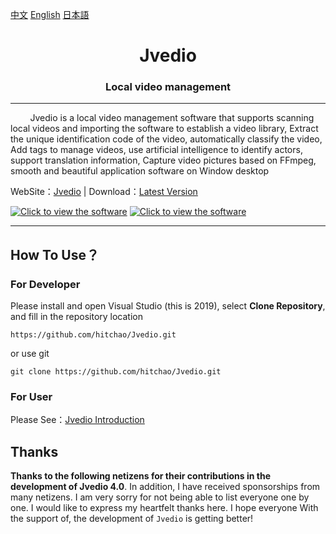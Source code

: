 ﻿
[中文](README_CHS.md) [English](README.md) [日本語](README_JP.md)



<h1 align="center">Jvedio</h1>





<h3 align="center">Local video management</h3>




---






&nbsp;&nbsp;&nbsp;&nbsp;&nbsp;&nbsp;&nbsp;&nbsp;Jvedio is a local video management software that supports scanning local videos and importing the software to establish a video library,
Extract the unique identification code of the video, automatically classify the video,
Add tags to manage videos, use artificial intelligence to identify actors, support translation information,
Capture video pictures based on FFmpeg, smooth and beautiful application software on Window desktop


WebSite：[Jvedio](https://hitchao.github.io/JvedioWebPage/) | Download：[Latest Version](https://github.com/hitchao/Jvedio/releases)





[![Click to view the software](https://s3.ax1x.com/2021/01/05/sFIEZV.png)](https://imgchr.com/i/sFIEZV)
[![Click to view the software](https://s3.ax1x.com/2021/01/05/sFIVaT.png)](https://imgchr.com/i/sFIVaT)

---


## How To Use？

### For Developer
Please install and open Visual Studio (this is 2019), select **Clone Repository**, and fill in the repository location

`https://github.com/hitchao/Jvedio.git`

or use git

`git clone https://github.com/hitchao/Jvedio.git`


### For User

Please See：[Jvedio Introduction](https://github.com/hitchao/Jvedio/wiki)






## Thanks

**Thanks to the following netizens for their contributions in the development of Jvedio 4.0**. In addition, I have received sponsorships from many netizens. I am very sorry for not being able to list everyone one by one. I would like to express my heartfelt thanks here. I hope everyone With the support of, the development of `Jvedio` is getting better!

